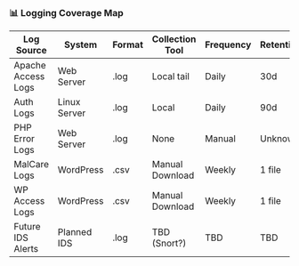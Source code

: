 ### 📊 Logging Coverage Map

| Log Source           | System        | Format   | Collection Tool   | Frequency | Retention | Gaps                    |
|----------------------|---------------|----------|--------------------|-----------|-----------|-------------------------|
| Apache Access Logs   | Web Server    | .log     | Local tail         | Daily     | 30d       | None                    |
| Auth Logs            | Linux Server  | .log     | Local              | Daily     | 90d       | No SIEM yet             |
| PHP Error Logs       | Web Server    | .log     | None               | Manual    | Unknown   | Visibility gap          |
| MalCare Logs         | WordPress     | .csv     | Manual Download    | Weekly    | 1 file    | Needs automation        |
| WP Access Logs       | WordPress     | .csv     | Manual Download    | Weekly    | 1 file    | No correlation engine   |
| Future IDS Alerts    | Planned IDS   | .log     | TBD (Snort?)       | TBD       | TBD       | Not yet configured      |
